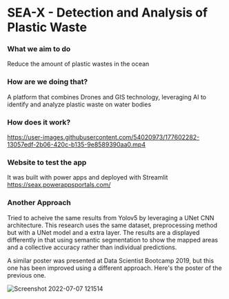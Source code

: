# SEA-X - Detection and Analysis of Plastic Waste




### What we aim to do

Reduce the amount of plastic wastes in the ocean

### How are we doing that?

A platform that combines Drones and GIS technology, leveraging AI to identify and analyze plastic waste on water bodies

### How does it work?

https://user-images.githubusercontent.com/54020973/177602282-13057edf-2b06-420c-b135-9e8589390aa0.mp4


### Website to test the app

It was built with power apps and deployed with Streamlit
https://seax.powerappsportals.com/

### Another Approach

Tried to acheive the same results from Yolov5 by leveraging a UNet CNN architecture. This research uses the same dataset, preprocessing method but with a UNet model and a extra layer. The results are a displayed differently in that using semantic segmentation to show the mapped areas and a collective accuracy rather than individual predictions.

A similar poster was presented at Data Scientist Bootcamp 2019, but this one has been improved using a different approach. Here's the poster of the previous one.

![Screenshot 2022-07-07 121514](https://user-images.githubusercontent.com/54020973/177760978-fb89f73f-a15f-4e67-997b-d7450ddc8408.png)
